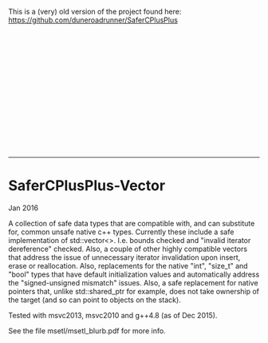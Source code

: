 This is a (very) old version of the project found here: https://github.com/duneroadrunner/SaferCPlusPlus

<br/>
<br/>
<br/>
<br/>
<br/>
<br/>
<br/>
<br/>
<br/>
<br/>
<br/>
<br/>
<br/>
<br/>

-------------------------------------------------------------------------------------------------------------

SaferCPlusPlus-Vector
=====================
Jan 2016

A collection of safe data types that are compatible with, and can substitute for, common unsafe native c++ types. Currently these include a safe implementation of std::vector<>. I.e. bounds checked and "invalid iterator dereference" checked. Also, a couple of other highly compatible vectors that address the issue of unnecessary iterator invalidation upon insert, erase or reallocation. Also, replacements for the native "int", "size_t" and "bool" types that have default initialization values and automatically address the "signed-unsigned mismatch" issues. Also, a safe replacement for native pointers that, unlike std::shared_ptr for example, does not take ownership of the target (and so can point to objects on the stack). 

Tested with msvc2013, msvc2010 and g++4.8 (as of Dec 2015).

See the file msetl/msetl_blurb.pdf for more info.
